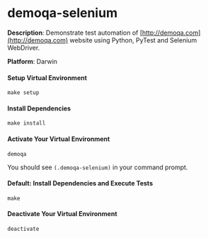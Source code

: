 # demoqa-selenium
__Description__: Demonstrate test automation of [http://demoqa.com](http://demoqa.com) website using Python, PyTest and Selenium WebDriver.

__Platform__: Darwin

#### Setup Virtual Environment
```
make setup
```

#### Install Dependencies
```
make install
```

#### Activate Your Virtual Environment
```
demoqa
```
You should see ```(.demoqa-selenium)``` in your command prompt.

#### Default: Install Dependencies and Execute Tests
```
make
```

#### Deactivate Your Virtual Environment
```
deactivate
```
